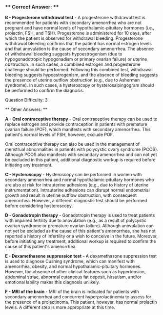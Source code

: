 ### ** Correct Answer: **

**B - Progesterone withdrawal test** - A progesterone withdrawal test is recommended for patients with secondary amenorrhea who are not pregnant and have normal levels of hypothalamic-pituitary hormones (i.e., prolactin, FSH, and TSH). Progesterone is administered for 10 days, after which the patient is observed for withdrawal bleeding. Progesterone withdrawal bleeding confirms that the patient has normal estrogen levels and that anovulation is the cause of secondary amenorrhea. The absence of withdrawal bleeding suggests hypoestrogenism (due to hypogonadotropic hypogonadism or primary ovarian failure) or uterine obstruction. In such cases, a combined estrogen and progesterone challenge should be performed. Following this combined test, withdrawal bleeding suggests hypoestrogenism, and the absence of bleeding suggests the presence of uterine outflow obstruction (e.g., due to Asherman syndrome). In such cases, a hysteroscopy or hysterosalpingogram should be performed to confirm the diagnosis.

Question Difficulty: 3

** Other Answers: **

**A - Oral contraceptive therapy** - Oral contraceptive therapy can be used to replace estrogen and provide contraception in patients with premature ovarian failure (POF), which manifests with secondary amenorrhea. This patient's normal levels of FSH, however, exclude POF.

Oral contraceptive therapy can also be used in the management of menstrual abnormalities in patients with polycystic ovary syndrome (PCOS). Although PCOS also manifests with secondary amenorrhea and can not yet be excluded in this patient, additional diagnostic workup is required before initiating any treatment.

**C - Hysteroscopy** - Hysteroscopy can be performed in women with secondary amenorrhea and normal hypothalamic-pituitary hormones who are also at risk for intrauterine adhesions (e.g., due to history of uterine instrumentation). Intrauterine adhesions can disrupt normal endometrial growth and result in uterine outflow obstruction, with consequent amenorrhea. However, a different diagnostic test should be performed before considering hysteroscopy.

**D - Gonadotropin therapy** - Gonadotropin therapy is used to treat patients with impaired fertility due to anovulation (e.g., as a result of polycystic ovarian syndrome or premature ovarian failure). Although anovulation can not yet be excluded as the cause of this patient's amenorrhea, she has not reported a history of infertility or a wish to conceive in the future. Moreover, before initiating any treatment, additional workup is required to confirm the cause of this patient's amenorrhea.

**E - Dexamethasone suppression test** - A dexamethasone suppression test is used to diagnose Cushing syndrome, which can manifest with amenorrhea, obesity, and normal hypothalamic-pituitary hormones. However, the absence of other clinical features such as hypertension, abdominal striae, abnormal cutaneous fat deposit, hirsutism, and/or emotional lability makes this diagnosis unlikely.

**F - MRI of the brain** - MRI of the brain is indicated for patients with secondary amenorrhea and concurrent hyperprolactinemia to assess for the presence of a prolactinoma. This patient, however, has normal prolactin levels. A different step is more appropriate at this time.

